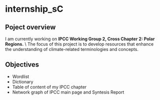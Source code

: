 # internship_sC

## Poject overview
I am currently working on **IPCC Working Group 2, Cross Chapter 2: Polar Regions.** \ 
The focus of this project is to develop resources that enhance the understanding of climate-related terminologies and concepts.

## Objectives
* Wordlist
* Dictionary
* Table of content of my IPCC chapter
* Network graph of IPCC main page and Syntesis Report